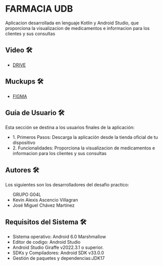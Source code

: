 <h1>FARMACIA UDB</h1>

<p>
  Aplicacion desarrollada en lenguaje Kotlin y Android Studio, que proporciona la visualizacion de medicamentos e informacion para los clientes y sus consultas
</p>

<h2>Video 🛠️</h2>
<ul>
  <li><A HREF="https://drive.google.com/file/d/1BE1HRa5rTIQc9wX0lJrvTvWj8NnLGd_m/view?usp=sharing">DRIVE</A></li>
</ul>

<h2>Muckups 🛠️</h2>
<ul>
  <li><A HREF="https://www.figma.com/file/yjqPNBTytYZlDWeyosQjp0/Farmacia_APP?type=design&node-id=0%3A1&mode=design&t=CJTSVBTOhzCTsqZu-1">FIGMA</A></li>
</ul>

<h2>Guía de Usuario 🛠️</h2>

<p>
Esta sección se destina a los usuarios finales de la aplicación:
</p>

<ul>
  <li>1. Primeros Pasos: Descarga la aplicación desde la tienda oficial de tu dispositivo</li>
  <li>2. Funcionalidades: Proporciona la visualizacion de medicamentos e informacion para los clientes y sus consultas</li>
</ul>

<h2>Autores 🛠️</h2>

<p>
Los siguientes son los desarrolladores del desafio practico:
</p>

<ul>
  GRUPO G04L
  <li>Kevin Alexis Ascencio Villagran</li>
  <li>José Miguel Chávez Martínez</li>
</ul>

<h2>Requisitos del Sistema 🛠️</h2>

<ul>
  <li>Sistema operativo: Android 6.0 Marshmallow</li>
  <li>Editor de codigo: Android Studio</li>
  <li>Android Studio Giraffe v2022.3.1 o superior.</li>
  <li>SDKs y Compiladores: Android SDK v33.0.0</li>
  <li>Gestión de paquetes y dependencias:JDK17</li>
</ul>
